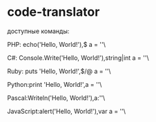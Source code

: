 ﻿# code-translator
доступные команды:

PHP: echo('Hello, World!'),$ a = ''\\

C#: Console.Write('Hello, World!'),string|int a = ''\\

Ruby: puts 'Hello, World!',$/@ a = ''\\

Python:print 'Hello, World!',a = ''\\

Pascal:Writeln('Hello, World!'),a:''\\

JavaScript:alert('Hello, World!'),var a = ''\\
